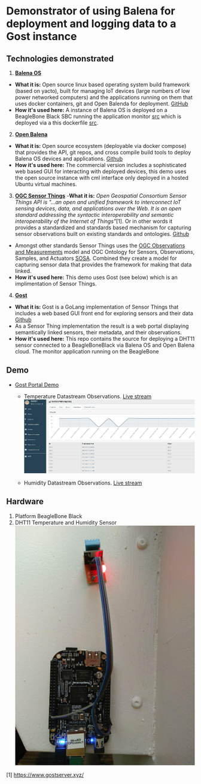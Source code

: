 # Demonstrator of using Balena for deployment and logging data to a Gost instance

## Technologies demonstrated
1. **[Balena OS](https://www.balena.io/os/)**
  - **What it is:** Open source linux based operating system build framework (based on yacto), built for managing IoT devices (large numbers of low power networked computers) and the applications running on them that uses docker containers, git and Open Balenda for deployment. [GitHub](https://github.com/balena-os/meta-balena)
  - **How it's used here:** A instance of Balena OS is deployed on a BeagleBone Black SBC running the application monitor [src](monitor/) which is deployed via a this dockerfile [src](Dockerfile).


2. **[Open Balena](https://www.balena.io/open/docs/getting-started/)**
  - **What it is:** Open source ecosystem (deployable via docker compose) that provides the API, git repos, and cross compile build tools to deploy Balena OS devices and applications.  [Github](https://github.com/balena-io/open-balena)
  - **How it's used here:**  The commercial version includes a sophisticated web based GUI for interacting with deployed devices, this demo uses the open source instance with cml interface only deployed in a hosted Ubuntu virtual machines.  


3. **[OGC Sensor Things](https://www.opengeospatial.org/standards/sensorthings)**
  -**What it is:** _Open Geospatial Consortium Sensor Things API is "...an open and unified framework to interconnect IoT sensing devices, data, and applications over the Web. It is an open standard addressing the syntactic interoperability and semantic interoperability of the Internet of Things"_[1].  Or in other words it provides a standardized and standards based mechanism for capturing sensor observations built on existing standards and ontologies. [Github](https://www.opengeospatial.org/standards/sensorthings)
  - Amongst other standards Sensor Things uses the [OGC Observations and Measurements](https://www.opengeospatial.org/standards/om) model and OGC Ontology for Sensors, Observations, Samples, and Actuators [SOSA](https://www.w3.org/ns/sosa/).  Combined they create a model for capturing sensor data that provides the framework for making that data linked.
  -   **How it's used here:** This demo uses Gost (see below) which is an implimentation of Sensor Things.


4. **[Gost](https://www.gostserver.xyz/)**
  - **What it is:** Gost is a GoLang implementation of Sensor Things that includes a web based GUI front end for exploring sensors and their data [Github](https://github.com/gost/sensorthings-net-sdk)
  - As a Sensor Thing implementation the result is a web portal displaying semantically linked sensors, their metadata, and their observations.  
  -  **How it's used here:** This repo contains the source for deploying a DHT11 sensor connected to a BeagleBoneBlack via Balena OS and Open Balena cloud.  The monitor application running on the BeagleBone


## Demo
* [Gost Portal Demo](http://129.74.246.19:8080/#/home)
  - Temperature Datastream Observations. [Live stream](http://129.74.246.19:8080/#/datastream/106)
![Screenshot](images/datastream.png)

  - Humidity Datastream Observations. [Live stream](http://129.74.246.19:8080/#/datastream/107)




## Hardware
1. Platform BeagleBone Black
2. DHT11 Temperature and Humidity Sensor
![Deployed](images/BBB.png)

[1] https://www.gostserver.xyz/
